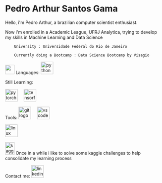 # Pedro Arthur Santos Gama


Hello, i'm Pedro Arthur, a brazilian computer scientist enthusiast.

Now i'm enrolled in a Academic League, UFRJ Analytica, trying to develop my skills in Machine Learning and Data Science 
  
        
        University : Universidade Federal do Rio de Janeiro
        
        Currently doing a Bootcamp : Data Science Bootcamp by Visagio
        

<img src="https://avatars.githubusercontent.com/u/64556218?s=280&v=4" width="30" height="30">
Languages:
  <img src="https://cdn.jsdelivr.net/gh/devicons/devicon/icons/python/python-original.svg" height="40" alt="python logo"  />
  <img width="12" />
  
Still Learning:
<div align="left">
  <img src="https://cdn.jsdelivr.net/gh/devicons/devicon/icons/pytorch/pytorch-original.svg" height="40" alt="pytorch logo"  />
  <img width="12" />
  <img src="https://cdn.jsdelivr.net/gh/devicons/devicon/icons/tensorflow/tensorflow-original.svg" height="40" alt="tensorflow logo"  />
  <img width="12" />
</div>

Tools:
  <img src="https://cdn.jsdelivr.net/gh/devicons/devicon/icons/git/git-original.svg" height="40" alt="git logo"  />
  <img width="12" />
  <img src="https://cdn.jsdelivr.net/gh/devicons/devicon/icons/vscode/vscode-original.svg" height="40" alt="vscode logo"  />


  <img src="https://cdn.jsdelivr.net/gh/devicons/devicon/icons/linux/linux-original.svg" height="40" alt="linux logo"  />
  <img width="12" />


 <img src="https://cdn.jsdelivr.net/gh/devicons/devicon/icons/kaggle/kaggle-original.svg" height="40" alt="kaggle logo"  width="30" height="30" /> Once in a while i like to solve some kaggle challenges to help consolidate my learning process

Contact me:
  <img src="https://cdn.jsdelivr.net/gh/devicons/devicon/icons/linkedin/linkedin-original.svg" height="40" alt="linkedin logo"  />
  <img width="12" />
